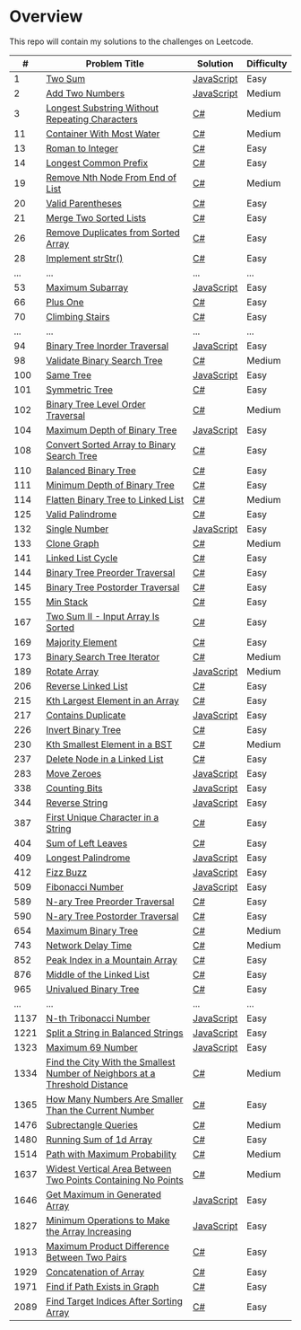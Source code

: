 # Overview

This repo will contain my solutions to the challenges on Leetcode.

| #    | Problem Title                                                                                                                                                                             | Solution                                                                                      | Difficulty |
| ---- | ----------------------------------------------------------------------------------------------------------------------------------------------------------------------------------------- | --------------------------------------------------------------------------------------------- | ---------- |
| 1    | [Two Sum](https://leetcode.com/problems/two-sum/)                                                                                                                                         | [JavaScript](./javaScript/two-sum.js)                                                         | Easy       |
| 2    | [Add Two Numbers](https://leetcode.com/problems/add-two-numbers/)                                                                                                                         | [JavaScript](./javaScript/add-two-numbers.js)                                                 | Medium     |
| 3    | [Longest Substring Without Repeating Characters](https://leetcode.com/problems/longest-substring-without-repeating-characters/)                                                           | [C#](./csharp/longest-substring-without-repeating-characters.cs)                              | Medium     |
| 11   | [Container With Most Water](https://leetcode.com/problems/container-with-most-water/)                                                                                                     | [C#](./csharp/container-with-most-water.cs)                                                   | Medium     |
| 13   | [Roman to Integer](https://leetcode.com/problems/roman-to-integer/)                                                                                                                       | [C#](./csharp/roman-to-integer.cs)                                                            | Easy       |
| 14   | [Longest Common Prefix](https://leetcode.com/problems/longest-common-prefix/)                                                                                                             | [C#](./csharp/longest-common-prefix.cs)                                                       | Easy       |
| 19   | [Remove Nth Node From End of List](https://leetcode.com/problems/remove-nth-node-from-end-of-list/)                                                                                       | [C#](./csharp/remove-nth-node-from-end-of-list.cs)                                            | Medium     |
| 20   | [Valid Parentheses](https://leetcode.com/problems/valid-parentheses/)                                                                                                                     | [C#](./csharp/valid-parentheses.cs)                                                           | Easy       |
| 21   | [Merge Two Sorted Lists](https://leetcode.com/problems/merge-two-sorted-lists/)                                                                                                           | [C#](./csharp/merge-two-sorted-lists.cs)                                                      | Easy       |
| 26   | [Remove Duplicates from Sorted Array](https://leetcode.com/problems/remove-duplicates-from-sorted-array/)                                                                                 | [C#](./csharp/remove-duplicates-from-sorted-array.cs)                                         | Easy       |
| 28   | [Implement strStr()](https://leetcode.com/problems/implement-strstr/)                                                                                                                     | [C#](./csharp/implement-strstr.cs)                                                            | Easy       |
| ...  | ...                                                                                                                                                                                       | ...                                                                                           | ...        |
| 53   | [Maximum Subarray](https://leetcode.com/problems/maximum-subarray/)                                                                                                                       | [JavaScript](./javaScript/maximum-subarray.js)                                                | Easy       |
| 66   | [Plus One](https://leetcode.com/problems/plus-one/)                                                                                                                                       | [C#](./csharp/plus-one.cs)                                                                    | Easy       |
| 70   | [Climbing Stairs](https://leetcode.com/problems/climbing-stairs/)                                                                                                                         | [C#](./csharp/climbing-stairs.cs)                                                             | Easy       |
| ...  | ...                                                                                                                                                                                       | ...                                                                                           | ...        |
| 94   | [Binary Tree Inorder Traversal](https://leetcode.com/problems/binary-tree-inorder-traversal/)                                                                                             | [JavaScript](./javaScript/binary-tree-inorder-traversal.js)                                   | Easy       |
| 98   | [Validate Binary Search Tree](https://leetcode.com/problems/validate-binary-search-tree/)                                                                                                 | [C#](./csharp/validate-binary-search-tree.cs)                                                 | Medium     |
| 100  | [Same Tree](https://leetcode.com/problems/same-tree/)                                                                                                                                     | [JavaScript](./javaScript/same-tree.js)                                                       | Easy       |
| 101  | [Symmetric Tree](https://leetcode.com/problems/symmetric-tree/)                                                                                                                           | [C#](./csharp/symmetric-tree.cs)                                                              | Easy       |
| 102  | [Binary Tree Level Order Traversal](https://leetcode.com/problems/binary-tree-level-order-traversal/)                                                                                     | [C#](./csharp/binary-tree-level-order-traversal.cs)                                           | Medium     |
| 104  | [Maximum Depth of Binary Tree](https://leetcode.com/problems/maximum-depth-of-binary-tree/)                                                                                               | [JavaScript](./javaScript/maximum-depth-of-binary-tree.js)                                    | Easy       |
| 108  | [Convert Sorted Array to Binary Search Tree](https://leetcode.com/problems/convert-sorted-array-to-binary-search-tree/)                                                                   | [C#](./csharp/convert-sorted-array-to-binary-search-tree.cs)                                  | Easy       |
| 110  | [Balanced Binary Tree](https://leetcode.com/problems/balanced-binary-tree/)                                                                                                               | [C#](./csharp/balanced-binary-tree.cs)                                                        | Easy       |
| 111  | [Minimum Depth of Binary Tree](https://leetcode.com/problems/minimum-depth-of-binary-tree/)                                                                                               | [C#](./csharp/minimum-depth-of-binary-tree.cs)                                                | Easy       |
| 114  | [Flatten Binary Tree to Linked List](https://leetcode.com/problems/flatten-binary-tree-to-linked-list/)                                                                                   | [C#](./csharp/flatten-binary-tree-to-linked-list.cs)                                          | Medium     |
| 125  | [Valid Palindrome](https://leetcode.com/problems/valid-palindrome/)                                                                                                                       | [C#](./csharp/valid-palindrome.cs)                                                            | Easy       |
| 132  | [Single Number](https://leetcode.com/problems/single-number/)                                                                                                                             | [JavaScript](./javaScript/single-number.js)                                                   | Easy       |
| 133  | [Clone Graph](https://leetcode.com/problems/clone-graph/)                                                                                                                                 | [C#](./csharp/clone-graph.cs)                                                                 | Medium     |
| 141  | [Linked List Cycle](https://leetcode.com/problems/linked-list-cycle/)                                                                                                                     | [C#](./csharp/linked-list-cycle.cs)                                                           | Easy       |
| 144  | [Binary Tree Preorder Traversal](https://leetcode.com/problems/binary-tree-preorder-traversal/)                                                                                           | [C#](./csharp/binary-tree-preorder-traversal.cs)                                              | Easy       |
| 145  | [Binary Tree Postorder Traversal](https://leetcode.com/problems/binary-tree-postorder-traversal/)                                                                                         | [C#](./csharp/binary-tree-postorder-traversal.cs)                                             | Easy       |
| 155  | [Min Stack](https://leetcode.com/problems/min-stack/)                                                                                                                                     | [C#](./csharp/min-stack.cs)                                                                   | Easy       |
| 167  | [Two Sum II - Input Array Is Sorted](https://leetcode.com/problems/two-sum-ii-input-array-is-sorted/)                                                                                     | [C#](./csharp/two-sum-ii-input-array-is-sorted.cs)                                            | Easy       |
| 169  | [Majority Element](https://leetcode.com/problems/majority-element/)                                                                                                                       | [C#](./csharp/majority-element.cs)                                                            | Easy       |
| 173  | [Binary Search Tree Iterator](https://leetcode.com/problems/binary-search-tree-iterator/)                                                                                                 | [C#](./csharp/binary-search-tree-iterator.cs)                                                 | Medium     |
| 189  | [Rotate Array](https://leetcode.com/problems/rotate-array/)                                                                                                                               | [JavaScript](./javaScript/rotate-array.js)                                                    | Medium     |
| 206  | [Reverse Linked List](https://leetcode.com/problems/reverse-linked-list/)                                                                                                                 | [C#](./csharp/reverse-linked-list.js)                                                         | Easy       |
| 215  | [Kth Largest Element in an Array](https://leetcode.com/problems/kth-largest-element-in-an-array/)                                                                                         | [C#](./csharp/kth-largest-element-in-an-array.cs)                                             | Easy       |
| 217  | [Contains Duplicate](https://leetcode.com/problems/contains-duplicate/)                                                                                                                   | [JavaScript](./javaScript/contains-duplicate.js)                                              | Easy       |
| 226  | [Invert Binary Tree](https://leetcode.com/problems/invert-binary-tree/)                                                                                                                   | [C#](./csharp/invert-binary-tree.cs)                                                          | Easy       |
| 230  | [Kth Smallest Element in a BST](https://leetcode.com/problems/kth-smallest-element-in-a-bst/)                                                                                             | [C#](./csharp/kth-smallest-element-in-a-bst.cs)                                               | Medium     |
| 237  | [Delete Node in a Linked List](https://leetcode.com/problems/delete-node-in-a-linked-list/)                                                                                               | [C#](./csharp/delete-node-in-a-linked-list.cs)                                                | Easy       |
| 283  | [Move Zeroes](https://leetcode.com/problems/move-zeroes/)                                                                                                                                 | [JavaScript](./javaScript/move-zeroes.js)                                                     | Easy       |
| 338  | [Counting Bits](https://leetcode.com/problems/counting-bits/)                                                                                                                             | [JavaScript](./javaScript/counting-bits.js)                                                   | Easy       |
| 344  | [Reverse String](https://leetcode.com/problems/reverse-string/)                                                                                                                           | [JavaScript](./javaScript/reverse-string.js)                                                  | Easy       |
| 387  | [First Unique Character in a String](https://leetcode.com/problems/first-unique-character-in-a-string/)                                                                                   | [C#](./csharp/first-unique-character-in-a-string.cs)                                          | Easy       |
| 404  | [Sum of Left Leaves](https://leetcode.com/problems/sum-of-left-leaves/)                                                                                                                   | [C#](./csharp/sum-of-left-leaves.cs)                                                          | Easy       |
| 409  | [Longest Palindrome](https://leetcode.com/problems/longest-palindrome/)                                                                                                                   | [JavaScript](./javaScript/longest-palindrome.js)                                              | Easy       |
| 412  | [Fizz Buzz](https://leetcode.com/problems/fizz-buzz/)                                                                                                                                     | [JavaScript](./javaScript/fizz-buzz.js)                                                       | Easy       |
| 509  | [Fibonacci Number](https://leetcode.com/problems/fibonacci-number/)                                                                                                                       | [JavaScript](./javaScript/fibonacci-number.js)                                                | Easy       |
| 589  | [N-ary Tree Preorder Traversal](https://leetcode.com/problems/n-ary-tree-preorder-traversal/)                                                                                             | [C#](./csharp/n-ary-tree-preorder-traversal.cs)                                               | Easy       |
| 590  | [N-ary Tree Postorder Traversal](https://leetcode.com/problems/n-ary-tree-postorder-traversal/)                                                                                           | [C#](./csharp/n-ary-tree-postorder-traversal.cs)                                              | Easy       |
| 654  | [Maximum Binary Tree](https://leetcode.com/problems/maximum-binary-tree/)                                                                                                                 | [C#](./csharp/maximum-binary-tree.cs)                                                         | Medium     |
| 743  | [Network Delay Time](https://leetcode.com/problems/network-delay-time/)                                                                                                                   | [C#](./csharp/network-delay-time.cs)                                                          | Medium     |
| 852  | [Peak Index in a Mountain Array](https://leetcode.com/problems/peak-index-in-a-mountain-array/)                                                                                           | [C#](./csharp/peak-index-in-a-mountain-array.cs)                                              | Easy       |
| 876  | [Middle of the Linked List](https://leetcode.com/problems/middle-of-the-linked-list/)                                                                                                     | [C#](./csharp/middle-of-the-linked-list.cs)                                                   | Easy       |
| 965  | [Univalued Binary Tree](https://leetcode.com/problems/univalued-binary-tree/)                                                                                                             | [C#](./csharp/univalued-binary-tree.cs)                                                       | Easy       |
| ...  | ...                                                                                                                                                                                       | ...                                                                                           | ...        |
| 1137 | [N-th Tribonacci Number](https://leetcode.com/problems/n-th-tribonacci-number/)                                                                                                           | [JavaScript](./javaScript/n-th-tribonacci-number.js)                                          | Easy       |
| 1221 | [Split a String in Balanced Strings](https://leetcode.com/problems/split-a-string-in-balanced-strings/)                                                                                   | [JavaScript](./javaScript/split-a-string-in-balanced-strings.js)                              | Easy       |
| 1323 | [Maximum 69 Number](https://leetcode.com/problems/maximum-69-number/)                                                                                                                     | [JavaScript](./javaScript/maximum-69-number.js)                                               | Easy       |
| 1334 | [Find the City With the Smallest Number of Neighbors at a Threshold Distance](https://leetcode.com/problems/find-the-city-with-the-smallest-number-of-neighbors-at-a-threshold-distance/) | [C#](./csharp/find-the-city-with-the-smallest-number-of-neighbors-at-a-threshold-distance.cs) | Medium     |
| 1365 | [How Many Numbers Are Smaller Than the Current Number](https://leetcode.com/problems/how-many-numbers-are-smaller-than-the-current-number/)                                               | [C#](./csharp/how-many-numbers-are-smaller-than-the-current-number.cs)                        | Easy       |
| 1476 | [Subrectangle Queries](https://leetcode.com/problems/subrectangle-queries/)                                                                                                               | [C#](./csharp/subrectangle-queries.cs)                                                        | Medium     |
| 1480 | [Running Sum of 1d Array](https://leetcode.com/problems/running-sum-of-1d-array/)                                                                                                         | [C#](./csharp/running-sum-of-1d-array.cs)                                                     | Easy       |
| 1514 | [Path with Maximum Probability](https://leetcode.com/problems/path-with-maximum-probability/)                                                                                             | [C#](./csharp/path-with-maximum-probability.cs)                                               | Medium     |
| 1637 | [Widest Vertical Area Between Two Points Containing No Points](https://leetcode.com/problems/widest-vertical-area-between-two-points-containing-no-points/)                               | [C#](./csharp/widest-vertical-area-between-two-points-containing-no-points.cs)                | Medium     |
| 1646 | [Get Maximum in Generated Array](https://leetcode.com/problems/get-maximum-in-generated-array/)                                                                                           | [JavaScript](./javaScript/get-maximum-in-generated-array.js)                                  | Easy       |
| 1827 | [Minimum Operations to Make the Array Increasing](https://leetcode.com/problems/minimum-operations-to-make-the-array-increasing/)                                                         | [JavaScript](./javaScript/minimum-operations-to-make-the-array-increasing.js)                 | Easy       |
| 1913 | [Maximum Product Difference Between Two Pairs](https://leetcode.com/problems/maximum-product-difference-between-two-pairs/)                                                               | [C#](./csharp/maximum-product-difference-between-two-pairs.cs)                                | Easy       |
| 1929 | [Concatenation of Array](https://leetcode.com/problems/concatenation-of-array/)                                                                                                           | [C#](./csharp/concatenation-of-array.cs)                                                      | Easy       |
| 1971 | [Find if Path Exists in Graph](https://leetcode.com/problems/find-if-path-exists-in-graph/)                                                                                               | [C#](./csharp/find-if-path-exists-in-graph.cs)                                                | Easy       |
| 2089 | [Find Target Indices After Sorting Array](https://leetcode.com/problems/find-target-indices-after-sorting-array/)                                                                         | [C#](./csharp/find-target-indices-after-sorting-array.cs)                                     | Easy       |
